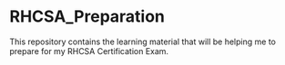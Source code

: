 # RHCSA_Preparation
This repository contains the learning material that will be helping me to prepare for my RHCSA Certification Exam. 
